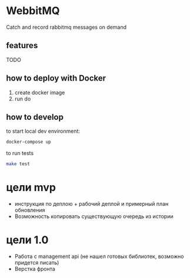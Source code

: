# WebbitMQ
Catch and record rabbitmq messages on demand

## features
TODO

## how to deploy with Docker
1. create docker image
2. run do
## how to develop
to start local dev environment:
```bash
docker-compose up
```
to run tests
```bash
make test
```

# цели mvp
- инструкция по деплою + рабочий деплой и примерный план обновления
- Возможность копировать существующую очередь из истории

# цели 1.0
- Работа с management api (не нашел готовых библиотек, возможно придется писать)
- Верстка фронта